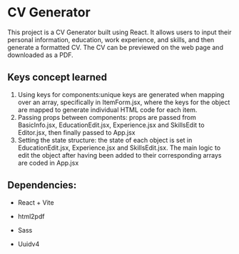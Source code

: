 <h1>CV Generator</h1>

This project is a CV Generator built using React. It allows users to input their personal information, education, work experience, and skills, and then generate a formatted CV. The CV can be previewed on the web page and downloaded as a PDF.

<h2>Keys concept learned</h2>
<ol>
    <li>Using keys for components:unique keys are generated when mapping over an array, specifically in ItemForm.jsx, where the keys for the object are mapped to generate individual HTML code for each item.</li>
    <li>Passing props between components: props are passed from BasicInfo.jsx, EducationEdit.jsx, Experience.jsx and SkillsEdit to Editor.jsx, then finally passed to App.jsx</li>
    <li>Setting the state structure: the state of each object is set in EducationEdit.jsx, Experience.jsx and SkillsEdit.jsx. The main logic to edit the object after having been added to their corresponding arrays are coded in App.jsx</li>
 </ol>

 <h2>Dependencies: </h2>

 -  React + Vite

 -  html2pdf

 -  Sass

 - Uuidv4



